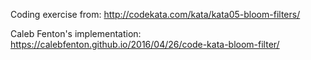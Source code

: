 Coding exercise from:
http://codekata.com/kata/kata05-bloom-filters/

Caleb Fenton's implementation:
    https://calebfenton.github.io/2016/04/26/code-kata-bloom-filter/
    
